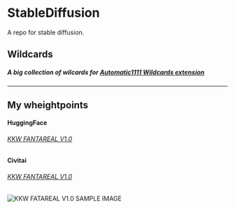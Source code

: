 # StableDiffusion
A repo for stable diffusion.

## Wildcards
##### A big collection of wilcards for [Automatic1111 Wildcards extension](https://github.com/AUTOMATIC1111/stable-diffusion-webui-wildcards "Wildcards Homepage")
---
## My wheightpoints

#### HuggingFace
###### [KKW FANTAREAL V1.0](https://huggingface.co/devilkkw/KKW_FANTAREAL_V1.0 "kkw models")

#### Civitai
###### [KKW FANTAREAL V1.0](https://civitai.com/models/3782/kkw-fantareal-v10 "kkw models")

![KKW FATAREAL V1.0 SAMPLE IMAGE](https://s3.amazonaws.com/moonup/production/uploads/1672798387706-63076d1ecd148dbc5e4ccf57.jpeg "KKW FANTAREAL V1.0")
